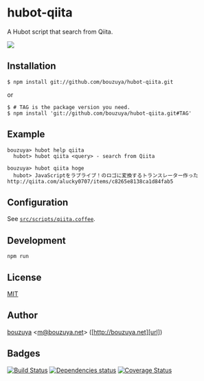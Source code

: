 # hubot-qiita

A Hubot script that search from Qiita.

![](http://img.f.hatena.ne.jp/images/fotolife/b/bouzuya/20140906/20140906172741.gif)

## Installation

    $ npm install git://github.com/bouzuya/hubot-qiita.git

or

    $ # TAG is the package version you need.
    $ npm install 'git://github.com/bouzuya/hubot-qiita.git#TAG'

## Example

    bouzuya> hubot help qiita
      hubot> hubot qiita <query> - search from Qiita

    bouzuya> hubot qiita hoge
      hubot> JavaScriptをラブライブ！のロゴに変換するトランスレーター作った http://qiita.com/alucky0707/items/c8265e8138ca1d84fab5

## Configuration

See [`src/scripts/qiita.coffee`](src/scripts/qiita.coffee).

## Development

`npm run`

## License

[MIT](LICENSE)

## Author

[bouzuya][user] &lt;[m@bouzuya.net][mail]&gt; ([http://bouzuya.net][url])

## Badges

[![Build Status][travis-badge]][travis]
[![Dependencies status][david-dm-badge]][david-dm]
[![Coverage Status][coveralls-badge]][coveralls]

[travis]: https://travis-ci.org/bouzuya/hubot-qiita
[travis-badge]: https://travis-ci.org/bouzuya/hubot-qiita.svg?branch=master
[david-dm]: https://david-dm.org/bouzuya/hubot-qiita
[david-dm-badge]: https://david-dm.org/bouzuya/hubot-qiita.png
[coveralls]: https://coveralls.io/r/bouzuya/hubot-qiita
[coveralls-badge]: https://img.shields.io/coveralls/bouzuya/hubot-qiita.svg
[user]: https://github.com/bouzuya
[mail]: mailto:m@bouzuya.net
[url]: http://bouzuya.net
